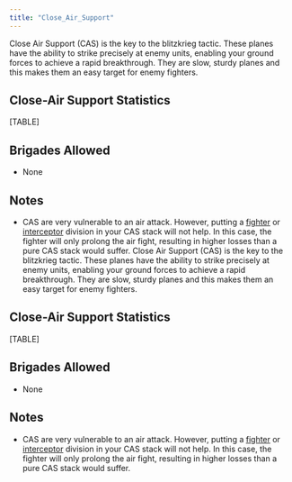 ```yaml
---
title: "Close_Air_Support"
---
```


Close Air Support (CAS) is the key to the blitzkrieg tactic. These
planes have the ability to strike precisely at enemy units, enabling
your ground forces to achieve a rapid breakthrough. They are slow,
sturdy planes and this makes them an easy target for enemy fighters.

##  Close-Air Support Statistics 

[TABLE]

##  Brigades Allowed 

-   None

##  Notes 

-   CAS are very vulnerable to an air attack. However, putting a
    [fighter](/Fighter "Fighter") or
    [interceptor](/Interceptor "Interceptor") division in your CAS stack
    will not help. In this case, the fighter will only prolong the air
    fight, resulting in higher losses than a pure CAS stack would
    suffer.
Close Air Support (CAS) is the key to the blitzkrieg tactic. These
planes have the ability to strike precisely at enemy units, enabling
your ground forces to achieve a rapid breakthrough. They are slow,
sturdy planes and this makes them an easy target for enemy fighters.

##  Close-Air Support Statistics 

[TABLE]

##  Brigades Allowed 

-   None

##  Notes 

-   CAS are very vulnerable to an air attack. However, putting a
    [fighter](/Fighter "Fighter") or
    [interceptor](/Interceptor "Interceptor") division in your CAS stack
    will not help. In this case, the fighter will only prolong the air
    fight, resulting in higher losses than a pure CAS stack would
    suffer.
